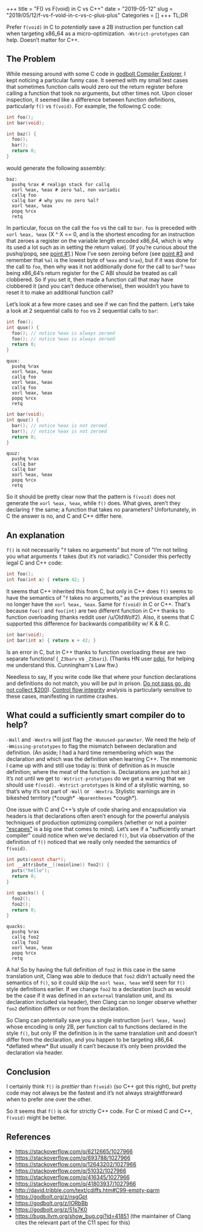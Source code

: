 +++
title = "F() vs F(void) in C vs C++"
date = "2019-05-12"
slug = "2019/05/12/f-vs-f-void-in-c-vs-c-plus-plus"
Categories = []
+++
TL;DR

Prefer `f(void)` in C to *potentially* save a 2B instruction per function call
when targeting x86_64 as a micro-optimization. `-Wstrict-prototypes` can help.
Doesn’t matter for C++.

## The Problem

While messing around with some C code in
[godbolt Compiler Explorer](http://godbolt.org),
I kept noticing a particular funny case.  It seemed with my small test cases
that sometimes function calls would zero out the return register before calling
a function that took no arguments, but other times not.  Upon closer
inspection, it seemed like a difference between function definitions,
particularly `f()` vs `f(void)`.  For example, the following C code:

```c
int foo();
int bar(void);

int baz() {
  foo();
  bar();
  return 0;
}
```
would generate the following assembly:
```gas
baz:
  pushq %rax # realign stack for callq
  xorl %eax, %eax # zero %al, non variadic
  callq foo
  callq bar # why you no zero %al?
  xorl %eax, %eax
  popq %rcx
  retq
```
In particular, focus on the call the `foo` vs the call to `bar`.  `foo` is
preceded with `xorl %eax, %eax` (X ^ X == 0, and is the shortest encoding for
an instruction that zeroes a register on the variable length encoded x86_64,
which is why its used a lot such as in setting the return value).  (If you’re
curious about the pushq/popq, see
[point #1](/blog/2014/04/18/lets-write-some-x86-64/).)
Now I’ve seen zeroing before (see
[point #3](/blog/2014/04/18/lets-write-some-x86-64/)
and remember that `%al` is the lowest byte of `%eax` and `%rax`), but if it was
done for the call to `foo`, then why was it not additionally done for the call
to `bar`? `%eax` being x86_64’s return register for the C ABI should be treated
as call clobbered.  So if you set it, then made a function call that may have
clobbered it (and you can’t deduce otherwise), then wouldn’t you have to reset
it to make an additional function call?

Let’s look at a few more cases and see if we can find the pattern.  Let’s take
a look at 2 sequential calls to `foo` vs 2 sequential calls to `bar`:
```c
int foo();
int quux() {
  foo(); // notice %eax is always zeroed
  foo(); // notice %eax is always zeroed
  return 0;
}
```
```gas
quux:
  pushq %rax
  xorl %eax, %eax
  callq foo
  xorl %eax, %eax
  callq foo
  xorl %eax, %eax
  popq %rcx
  retq
```
```c
int bar(void);
int quuz() {
  bar(); // notice %eax is not zeroed
  bar(); // notice %eax is not zeroed
  return 0;
}
```
```gas
quuz:
  pushq %rax
  callq bar
  callq bar
  xorl %eax, %eax
  popq %rcx
  retq
```

So it should be pretty clear now that the pattern is `f(void)` does not
generate the `xorl %eax, %eax`, while `f()` does.  What gives, aren’t they
declaring `f` the same; a function that takes no parameters?  Unfortunately, in
C the answer is no, and C and C++ differ here.

## An explanation

`f()` is not necessarily "`f` takes no arguments" but more of "I’m not telling
you what arguments `f` takes (but it’s not variadic)."  Consider this perfectly
legal C and C++ code:
```c
int foo();
int foo(int x) { return 42; }
```
It seems that C++ inherited this from C, but only in C++ does `f()` seems to
have the semantics of "`f` takes no arguments," as the previous examples all no
longer have the `xorl %eax, %eax`.  Same for `f(void)` in C or C++. That's
because `foo()` and `foo(int)` are two different function in C++ thanks to
function overloading (thanks reddit user /u/OldWolf2). Also, it seems that C
supported this difference for backwards compatibility w/ K & R C.

```c
int bar(void);
int bar(int x) { return x + 42; }
```
Is an error in C, but in C++ thanks to function overloading these are two
separate functions! (`_Z3barv` vs `_Z3bari`). (Thanks HN user
[pdpi](https://news.ycombinator.com/item?id=19895079), for helping me
understand this. Cunningham's Law ftw.)

Needless to say, If you write code like that where your function declarations
and definitions do not match, you will be put in prison.
[Do not pass go, do not collect $200](https://youtu.be/D2ydY5sBnIg?t=97)).
[Control flow integrity](https://clang.llvm.org/docs/ControlFlowIntegrity.html)
analysis is particularly sensitive to these cases, manifesting in runtime
crashes.

## What could a sufficiently smart compiler do to help?

`-Wall` and `-Wextra` will just flag the `-Wunused-parameter`.  We need the
help of `-Wmissing-prototypes` to flag the mismatch between declaration and
definition. (An aside; I had a hard time remembering which was the declaration
and which was the definition when learning C++.  The mnemonic I came up with
and still use today is: think of definition as in muscle definition; where the
meat of the function is.  Declarations are just hot air.)  It’s not until we
get to `-Wstrict-prototypes` do we get a warning that we should use `f(void)`.
`-Wstrict-prototypes` is kind of a stylistic warning, so that’s why it’s not
part of `-Wall` or ` -Wextra`.  Stylistic warnings are in bikeshed territory
(\*cough\* `-Wparentheses` \*cough\*).

One issue with C and C++’s style of code sharing and encapsulation via headers
is that declarations often aren’t enough for the powerful analysis techniques
of production optimizing compilers (whether or not a pointer
["escapes"](https://jonasdevlieghere.com/escape-analysis-capture-tracking-in-llvm/)
is a big one that comes to mind).  Let’s see if a "sufficiently smart compiler"
could notice when we’ve declared `f()`, but via observation of the definition
of `f()` noticed that we really only needed the semantics of `f(void)`.

```c
int puts(const char*);
int __attribute__((noinline)) foo2() {
  puts("hello");
  return 0;
}

int quacks() {
  foo2();
  foo2();
  return 0;
}
```
```gas
quacks:
  pushq %rax
  callq foo2
  callq foo2
  xorl %eax, %eax
  popq %rcx
  retq
```

A ha! So by having the full definition of `foo2` in this case in the same
translation unit, Clang was able to deduce that `foo2` didn’t actually need the
semantics of `f()`, so it could skip the `xorl %eax, %eax` we’d seen for `f()`
style definitions earlier.  If we change `foo2` to a declaration (such as would
be the case if it was defined in an `external` translation unit, and its
declaration included via header), then Clang can no longer observe whether
`foo2` definition differs or not from the declaration.

So Clang can potentially save you a single instruction (`xorl %eax, %eax`)
whose encoding is only 2B, per function call to functions declared in the style
`f()`, but only IF the definition is in the same translation unit and doesn’t
differ from the declaration, and you happen to be targeting x86_64. \*deflated
whew\* But usually it can’t because it’s only been provided the declaration via
header.

## Conclusion

I certainly think `f()` is *prettier* than `f(void)` (so C++ got this right),
but pretty code may not always be the fastest and it’s not always
straightforward when to prefer one over the other.

So it seems that `f()` is ok for strictly C++ code.  For C or mixed C and C++,
`f(void)` might be better.

## References

- https://stackoverflow.com/q/6212665/1027966
- https://stackoverflow.com/q/693788/1027966
- https://stackoverflow.com/q/12643202/1027966
- https://stackoverflow.com/q/51032/1027966
- https://stackoverflow.com/q/416345/1027966
- https://stackoverflow.com/q/41803937/1027966
- http://david.tribble.com/text/cdiffs.htm#C99-empty-parm
- https://godbolt.org/z/nsgGpt
- https://godbolt.org/z/IORbBb
- https://godbolt.org/z/51s7K0
- https://bugs.llvm.org/show_bug.cgi?id=41851 (the maintainer of Clang cites
the relevant part of the C11 spec for this)

